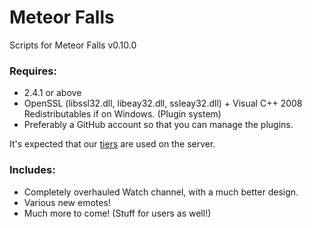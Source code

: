 Meteor Falls
=======

Scripts for Meteor Falls v0.10.0

### Requires:
* 2.4.1 or above
* OpenSSL (libssl32.dll, libeay32.dll, ssleay32.dll) + Visual C++ 2008 Redistributables if on Windows. (Plugin system)
* Preferably a GitHub account so that you can manage the plugins.

It's expected that our [tiers](https://meteor-falls.github.io/Server-Shit/tiers.xml) are used on the server.

### Includes:
* Completely overhauled Watch channel, with a much better design.
* Various new emotes!
* Much more to come! (Stuff for users as well!)
